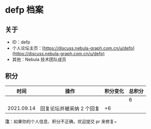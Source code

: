 # defp 档案

## 关于

- ID：defp
- 个人论坛主页：[https://discuss.nebula-graph.com.cn/u/defp](https://discuss.nebula-graph.com.cn/u/defp)
- 其他：Nebula 技术团队成员

## 积分

| 时间 | 操作 | 积分变化 | 总积分  |
| --- | --- | --- | --- |
|  |  |  | 6 |
| 2021.09.14 | 回复论坛并被采纳 2 个回复 | +6|  |

**注**：如果你的个人信息、积分不正确，欢迎提交 pr 来修复~